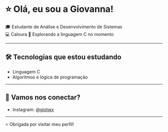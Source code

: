 # ⭐ Olá, eu sou a Giovanna!

🎓 Estudante de Análise e Desenvolvimento de Sistemas  
💻 Caloura 
🔧 Explorando a linguagem C no momento  

---

## 🛠️ Tecnologias que estou estudando

- Linguagem C
- Algoritmos e lógica de programação

---

## 📱 Vamos nos conectar?

- Instagram: [@giotwx](https://instagram.com/giotwx)

---

⭐ Obrigada por visitar meu perfil!
